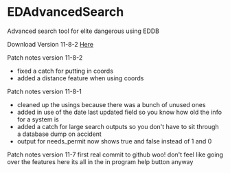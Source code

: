 # EDAdvancedSearch
Advanced search tool for elite dangerous using EDDB

Download Version 11-8-2 [Here](https://goo.gl/yCFrb9)

Patch notes version 11-8-2
- fixed a catch for putting in coords
- added a distance feature when using coords

Patch notes version 11-8-1
- cleaned up the usings because there was a bunch of unused ones
- added in use of the date last updated field so you know how old the info for a system is
- added a catch for large search outputs so you don't have to sit through a database dump on accident
- output for needs_permit now shows true and false instead of 1 and 0

Patch notes version 11-7 first real commit to github woo! 
don't feel like going over the features here its all in the in program help button anyway